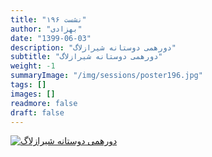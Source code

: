 ```yaml
---
title: "نشست ۱۹۶"
author: "بهزادی"
date: "1399-06-03"
description: "دورهمی دوستانه شیرازلاگ"
subtitle: "دورهمی دوستانه شیرازلاگ"
weight: -1
summaryImage: "/img/sessions/poster196.jpg"
tags: []
images: []
readmore: false
draft: false
---
```

[![دورهمی دوستانه شیرازلاگ](/img/sessions/poster196.jpg)](/img/sessions/poster196.jpg)
